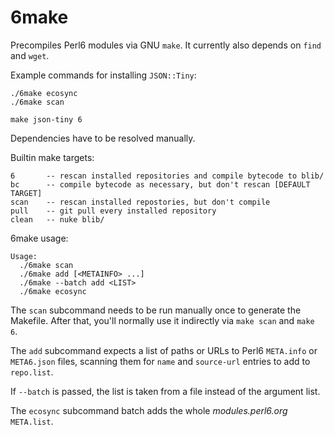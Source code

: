 # 6make

Precompiles Perl6 modules via GNU `make`. It currently also depends on `find`
and `wget`.

Example commands for installing `JSON::Tiny`:

```
./6make ecosync
./6make scan

make json-tiny 6
```

Dependencies have to be resolved manually.

Builtin make targets:

```
6       -- rescan installed repositories and compile bytecode to blib/
bc      -- compile bytecode as necessary, but don't rescan [DEFAULT TARGET]
scan    -- rescan installed repostories, but don't compile
pull    -- git pull every installed repository
clean   -- nuke blib/
```

6make usage:

```
Usage:
  ./6make scan
  ./6make add [<METAINFO> ...]
  ./6make --batch add <LIST>
  ./6make ecosync
```

The `scan` subcommand needs to be run manually once to generate the Makefile.
After that, you'll normally use it indirectly via `make scan` and `make 6`.

The `add` subcommand expects a list of paths or URLs to Perl6 `META.info` or
`META6.json` files, scanning them for `name` and `source-url` entries to add
to `repo.list`.

If `--batch` is passed, the list is taken from a file instead of the argument
list.

The `ecosync` subcommand batch adds the whole *modules.perl6.org* `META.list`.
